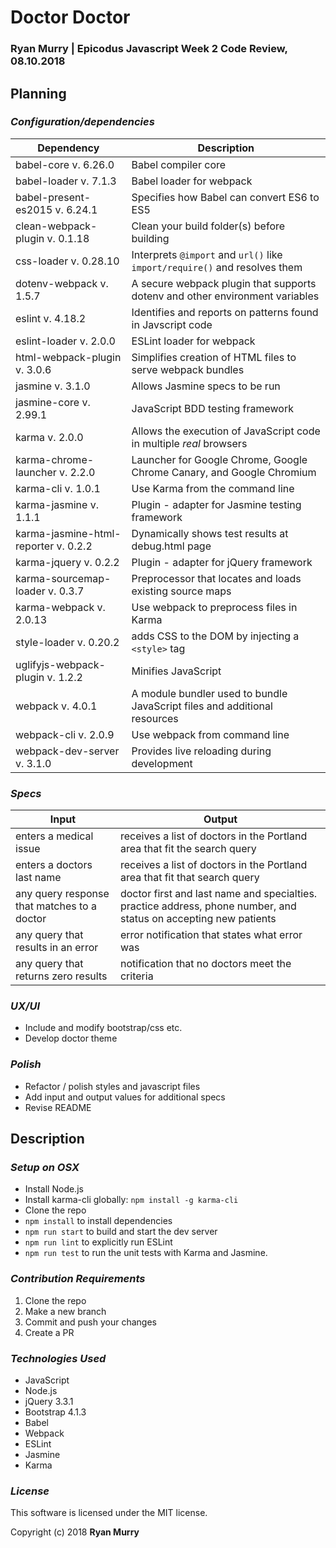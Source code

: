 # Doctor Doctor

### **Ryan Murry** | Epicodus Javascript Week 2 Code Review, 08.10.2018

## Planning


### *Configuration/dependencies*

  | Dependency                           | Description                                                                  |
  | ------------------------------------ | ---------------------------------------------------------------------------- |
  | babel-core v. 6.26.0                 | Babel compiler core                                                          |
  | babel-loader v. 7.1.3                | Babel loader for webpack                                                     |
  | babel-present-es2015 v. 6.24.1       | Specifies how Babel can convert ES6 to ES5                                   |
  | clean-webpack-plugin v. 0.1.18       | Clean your build folder(s) before building                                   |
  | css-loader v. 0.28.10                | Interprets `@import` and `url()` like `import/require()` and resolves them   |
  | dotenv-webpack v. 1.5.7              | A secure webpack plugin that supports dotenv and other environment variables |
  | eslint v. 4.18.2                     | Identifies and reports on patterns found in Javscript code                   |
  | eslint-loader v. 2.0.0               | ESLint loader for webpack                                                    |
  | html-webpack-plugin v. 3.0.6         | Simplifies creation of HTML files to serve webpack bundles                   |
  | jasmine v. 3.1.0                     | Allows Jasmine specs to be run                                               |
  | jasmine-core v. 2.99.1               | JavaScript BDD testing framework                                             |
  | karma v. 2.0.0                       | Allows the execution of JavaScript code in multiple *real* browsers          |
  | karma-chrome-launcher v. 2.2.0       | Launcher for Google Chrome, Google Chrome Canary, and Google Chromium        |
  | karma-cli v. 1.0.1                   | Use Karma from the command line                                              |
  | karma-jasmine v. 1.1.1               | Plugin - adapter for Jasmine testing framework                               |
  | karma-jasmine-html-reporter v. 0.2.2 | Dynamically shows test results at debug.html page                            |
  | karma-jquery v. 0.2.2                | Plugin - adapter for jQuery framework                                        |
  | karma-sourcemap-loader v. 0.3.7      | Preprocessor that locates and loads existing source maps                     |
  | karma-webpack v. 2.0.13              | Use webpack to preprocess files in Karma                                     |
  | style-loader v. 0.20.2               | adds CSS to the DOM by injecting a `<style>` tag                             |
  | uglifyjs-webpack-plugin v. 1.2.2     | Minifies JavaScript                                                          |
  | webpack v. 4.0.1                     | A module bundler used to bundle JavaScript files and additional resources    |
  | webpack-cli v. 2.0.9                 | Use webpack from command line                                                |
  | webpack-dev-server v. 3.1.0          | Provides live reloading during development                                   |

### *Specs*
| Input                                       | Output                                                                                           |
| ------------------------------------------- | ------------------------------------------------------------------------------------------------ |
| enters a medical issue                      | receives a list of doctors in the Portland area that fit the search query                        |
| enters a doctors last name                  | receives a list of doctors in the Portland area that fit that search query                       |
| any query response that matches to a doctor | doctor first and last name and specialties. practice address, phone number, and status on accepting new patients |
| any query that results in an error          | error notification that states what error was                                                    |
| any query that returns zero results         | notification that no doctors meet the criteria                                                   |


 ### *UX/UI*
  * Include and modify bootstrap/css etc.
  * Develop doctor theme

### *Polish*
  * Refactor / polish styles and javascript files
  * Add input and output values for additional specs
  * Revise README

## Description

### *Setup on OSX*

* Install Node.js
* Install karma-cli globally: `npm install -g karma-cli`
* Clone the repo
* `npm install` to install dependencies
* `npm run start` to build and start the dev server
* `npm run lint` to explicitly run ESLint
* `npm run test` to run the unit tests with Karma and Jasmine.

### *Contribution Requirements*

1. Clone the repo
2. Make a new branch
3. Commit and push your changes
4. Create a PR

### *Technologies Used*

* JavaScript
* Node.js
* jQuery 3.3.1
* Bootstrap 4.1.3
* Babel
* Webpack
* ESLint
* Jasmine
* Karma

### *License*

This software is licensed under the MIT license.

Copyright (c) 2018 **Ryan Murry**
